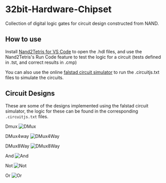 # 32bit-Hardware-Chipset
Collection of digital logic gates for circuit design constructed from NAND.

## How to use

Install [Nand2Tetris for VS Code](https://marketplace.visualstudio.com/items?itemName=roblourens.vscode-nand2tetris-hdl)
to open the .hdl files, and use the Nand2Tetris's Run Code feature to test the logic for a circuit (tests defined in .tst, and correct results in .cmp)

You can also use the online [falstad circuit simulator](http://www.falstad.com/circuit/) to run the .circuitjs.txt files to simulate the circuits.

## Circuit Designs
These are some of the designs implemented using the falstad circuit simulator, the logic for these can be found in the corresponding `.circuitjs.txt` files.

Dmux
![DMux](https://i.imgur.com/i2oeImq.png)

DMux4way
![DMux4Way](https://i.imgur.com/TH1DaN4.png)

DMux8Way
![DMux8Way](https://i.imgur.com/2DQr3mK.png)

And
![And](https://i.imgur.com/FiB1May.png)

Not
![Not](https://i.imgur.com/5MSWKWZ.png)

Or
![Or](https://i.imgur.com/QWb1TWh.png)